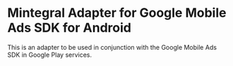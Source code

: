 # Mintegral Adapter for Google Mobile Ads SDK for Android

This is an adapter to be used in conjunction with the Google Mobile Ads SDK
in Google Play services.
